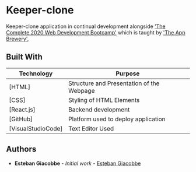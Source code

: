 # Keeper-clone

Keeper-clone application in continual development alongside ['The Complete 2020 Web Development Bootcamp'](https://www.udemy.com/course/the-complete-web-development-bootcamp/) which is taught by ['The App Brewery'](https://www.appbrewery.co/),


## Built With

Technology | Purpose
------------ | -------------
[HTML] | Structure and Presentation of the Webpage
[CSS] | Styling of HTML Elements
[React.js] | Backend development
[GitHub] | Platform used to deploy application
[VisualStudioCode] | Text Editor Used


## Authors

- **Esteban Giacobbe** - _Initial work_ - [Esteban Giacobbe](https://github.com/EstebanGiacobbe)